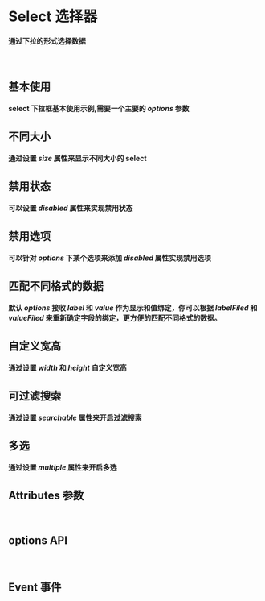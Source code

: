 <script setup>
import demo1 from './demo1.vue'
import demo2 from './demo2.vue'
import demo3 from './demo3.vue'
import demo4 from './demo4.vue'
import demo5 from './demo5.vue'
import demo6 from './demo6.vue'
import demo7 from './demo7.vue'
import demo8 from './demo8.vue'
import Attributes from './Attributes.vue'
import Options from './options.vue'
import Event from './Events.vue'
import preview from '@/components/preview.vue'
</script>

# Select 选择器

#### 通过下拉的形式选择数据

<br/>

## 基本使用

#### select 下拉框基本使用示例,需要一个主要的 _options_ 参数

<div class="componetnsBox">
  <demo1/>
</div>
<preview compName="select" demoName="demo1"/>

## 不同大小

#### 通过设置 _size_ 属性来显示不同大小的 select

<div class="componetnsBox">
  <demo5/>
</div>
<preview compName="select" demoName="demo5"/>

## 禁用状态

#### 可以设置 _disabled_ 属性来实现禁用状态

<div class="componetnsBox">
  <demo2/>
</div>
<preview compName="select" demoName="demo2"/>

## 禁用选项

#### 可以针对 _options_ 下某个选项来添加 _disabled_ 属性实现禁用选项

<div class="componetnsBox">
  <demo3/>
</div>
<preview compName="select" demoName="demo3"/>

## 匹配不同格式的数据

#### 默认 _options_ 接收 _label_ 和 _value_ 作为显示和值绑定，你可以根据 _labelFiled_ 和 _valueFiled_ 来重新确定字段的绑定，更方便的匹配不同格式的数据。

<div class="componetnsBox">
  <demo4/>
</div>
<preview compName="select" demoName="demo4"/>

## 自定义宽高

#### 通过设置 _width_ 和 _height_ 自定义宽高

<div class="componetnsBox">
  <demo7/>
</div>
<preview compName="select" demoName="demo7"/>

## 可过滤搜索

#### 通过设置 _searchable_ 属性来开启过滤搜索

<div class="componetnsBox">
  <demo6/>
</div>
<preview compName="select" demoName="demo6"/>

## 多选

#### 通过设置 _multiple_ 属性来开启多选

<div class="componetnsBox">
  <demo8/>
</div>
<preview compName="select" demoName="demo8"/>

## Attributes 参数

<Attributes/>
<br/>

## options API

<Options/>
<br/>

## Event 事件

<Event/>
<br/>
